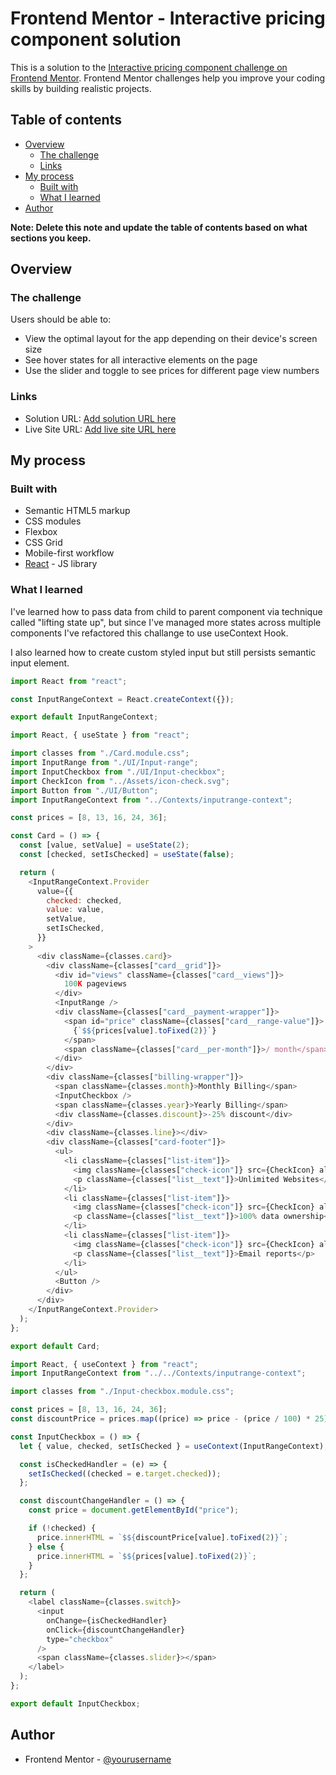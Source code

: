 # Frontend Mentor - Interactive pricing component solution

This is a solution to the [Interactive pricing component challenge on Frontend Mentor](https://www.frontendmentor.io/challenges/interactive-pricing-component-t0m8PIyY8). Frontend Mentor challenges help you improve your coding skills by building realistic projects.

## Table of contents

- [Overview](#overview)
  - [The challenge](#the-challenge)
  - [Links](#links)
- [My process](#my-process)
  - [Built with](#built-with)
  - [What I learned](#what-i-learned)
- [Author](#author)

**Note: Delete this note and update the table of contents based on what sections you keep.**

## Overview

### The challenge

Users should be able to:

- View the optimal layout for the app depending on their device's screen size
- See hover states for all interactive elements on the page
- Use the slider and toggle to see prices for different page view numbers

### Links

- Solution URL: [Add solution URL here](https://github.com/TomasScerbak/interactive-pricing-component.git)
- Live Site URL: [Add live site URL here](https://scintillating-fudge-ad9b1a.netlify.app)

## My process

### Built with

- Semantic HTML5 markup
- CSS modules
- Flexbox
- CSS Grid
- Mobile-first workflow
- [React](https://reactjs.org/) - JS library

### What I learned

I've learned how to pass data from child to parent component via technique called "lifting state up", but since I've managed more states across multiple components I've refactored this challange to use useContext Hook.

I also learned how to create custom styled input but still persists semantic input element.

```js
import React from "react";

const InputRangeContext = React.createContext({});

export default InputRangeContext;
```

```js
import React, { useState } from "react";

import classes from "./Card.module.css";
import InputRange from "./UI/Input-range";
import InputCheckbox from "./UI/Input-checkbox";
import CheckIcon from "../Assets/icon-check.svg";
import Button from "./UI/Button";
import InputRangeContext from "../Contexts/inputrange-context";

const prices = [8, 13, 16, 24, 36];

const Card = () => {
  const [value, setValue] = useState(2);
  const [checked, setIsChecked] = useState(false);

  return (
    <InputRangeContext.Provider
      value={{
        checked: checked,
        value: value,
        setValue,
        setIsChecked,
      }}
    >
      <div className={classes.card}>
        <div className={classes["card__grid"]}>
          <div id="views" className={classes["card__views"]}>
            100K pageviews
          </div>
          <InputRange />
          <div className={classes["card__payment-wrapper"]}>
            <span id="price" className={classes["card__range-value"]}>
              {`$${prices[value].toFixed(2)}`}
            </span>
            <span className={classes["card__per-month"]}>/ month</span>
          </div>
        </div>
        <div className={classes["billing-wrapper"]}>
          <span className={classes.month}>Monthly Billing</span>
          <InputCheckbox />
          <span className={classes.year}>Yearly Billing</span>
          <div className={classes.discount}>-25% discount</div>
        </div>
        <div className={classes.line}></div>
        <div className={classes["card-footer"]}>
          <ul>
            <li className={classes["list-item"]}>
              <img className={classes["check-icon"]} src={CheckIcon} alt="#" />
              <p className={classes["list__text"]}>Unlimited Websites</p>
            </li>
            <li className={classes["list-item"]}>
              <img className={classes["check-icon"]} src={CheckIcon} alt="#" />
              <p className={classes["list__text"]}>100% data ownership</p>
            </li>
            <li className={classes["list-item"]}>
              <img className={classes["check-icon"]} src={CheckIcon} alt="#" />
              <p className={classes["list__text"]}>Email reports</p>
            </li>
          </ul>
          <Button />
        </div>
      </div>
    </InputRangeContext.Provider>
  );
};

export default Card;
```

```js
import React, { useContext } from "react";
import InputRangeContext from "../../Contexts/inputrange-context";

import classes from "./Input-checkbox.module.css";

const prices = [8, 13, 16, 24, 36];
const discountPrice = prices.map((price) => price - (price / 100) * 25);

const InputCheckbox = () => {
  let { value, checked, setIsChecked } = useContext(InputRangeContext);

  const isCheckedHandler = (e) => {
    setIsChecked((checked = e.target.checked));
  };

  const discountChangeHandler = () => {
    const price = document.getElementById("price");

    if (!checked) {
      price.innerHTML = `$${discountPrice[value].toFixed(2)}`;
    } else {
      price.innerHTML = `$${prices[value].toFixed(2)}`;
    }
  };

  return (
    <label className={classes.switch}>
      <input
        onChange={isCheckedHandler}
        onClick={discountChangeHandler}
        type="checkbox"
      />
      <span className={classes.slider}></span>
    </label>
  );
};

export default InputCheckbox;
```

## Author

- Frontend Mentor - [@yourusername](https://www.frontendmentor.io/profile/TomasScerbak)
